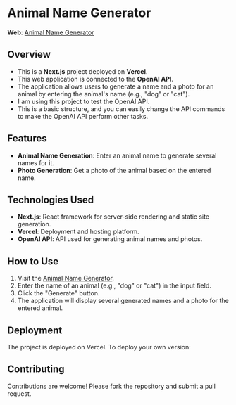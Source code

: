 # Animal Name Generator

**Web**: [Animal Name Generator](https://chat-bot-eight-rust.vercel.app/)

## Overview

- This is a **Next.js** project deployed on **Vercel**.
- This web application is connected to the **OpenAI API**.
- The application allows users to generate a name and a photo for an animal by entering the animal's name (e.g., "dog" or "cat"). 
- I am using this project to test the OpenAI API. 
- This is a basic structure, and you can easily change the API commands to make the OpenAI API perform other tasks.

## Features

- **Animal Name Generation**: Enter an animal name to generate several names for it.
- **Photo Generation**: Get a photo of the animal based on the entered name.

## Technologies Used

- **Next.js**: React framework for server-side rendering and static site generation.
- **Vercel**: Deployment and hosting platform.
- **OpenAI API**: API used for generating animal names and photos.

## How to Use

1. Visit the [Animal Name Generator](https://chat-bot-eight-rust.vercel.app/).
2. Enter the name of an animal (e.g., "dog" or "cat") in the input field.
3. Click the "Generate" button.
4. The application will display several generated names and a photo for the entered animal.


## Deployment

The project is deployed on Vercel. To deploy your own version:

## Contributing

Contributions are welcome! Please fork the repository and submit a pull request.


